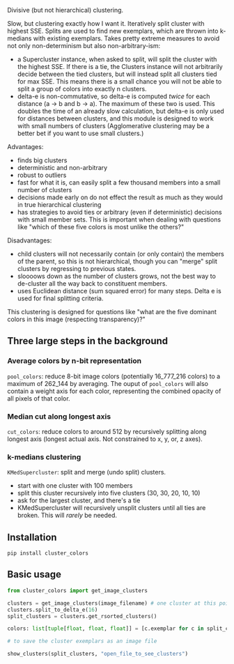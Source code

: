Divisive (but not hierarchical) clustering.

Slow, but clustering exactly how I want it. Iteratively split cluster with highest SSE. Splits are used to find new exemplars, which are thrown into k-medians with existing exemplars. Takes pretty extreme measures to avoid not only non-determinism but also non-arbitrary-ism:

* a Supercluster instance, when asked to split, will split the cluster with the highest SSE. If there is a tie, the Clusters instance will not arbitrarily decide between the tied clusters, but will instead split all clusters tied for max SSE. This means there is a small chance you will not be able to split a group of colors into exactly n clusters.
* delta-e is non-commutative, so delta-e is computed *twice* for each distance (a -> b and b -> a). The maximum of these two is used. This doubles the time of an already slow calculation, but delta-e is only used for distances between clusters, and this module is designed to work with small numbers of clusters (Agglomerative clustering may be a better bet if you want to use small clusters.)

Advantages:
* finds big clusters
* deterministic and non-arbitrary
* robust to outliers
* fast for what it is, can easily split a few thousand members into a small number of clusters
* decisions made early on do not effect the result as much as they would in true hierarchical clustering
* has strategies to avoid ties or arbitrary (even if deterministic) decisions with small member sets. This is important when dealing with questions like "which of these five colors is most unlike the others?"

Disadvantages:
* child clusters will not necessarily contain (or only contain) the members of the parent, so this is not hierarchical, though you can "merge" split clusters by regressing to previous states.
* sloooows down as the number of clusters grows, not the best way to de-cluster all the way back to constituent members.
* uses Euclidean distance (sum squared error) for many steps. Delta e is used for final splitting criteria.

This clustering is designed for questions like "what are the five dominant colors in this image (respecting transparency)?"

## Three large steps in the background

### Average colors by n-bit representation

`pool_colors`: reduce 8-bit image colors (potentially 16_777_216 colors) to a maximum of 262_144 by averaging. The ouput of `pool_colors` will also contain a weight axis for each color, representing the combined opacity of all pixels of that color.

### Median cut along longest axis

`cut_colors`: reduce colors to around 512 by recursively splitting along longest axis (longest actual axis. Not constrained to x, y, or, z axes).

### k-medians clustering

`KMedSupercluster`: split and merge (undo split) clusters.

* start with one cluster with 100 members
* split this cluster recursively into five clusters (30, 30, 20, 10, 10)
* ask for the largest cluster, and there's a tie
* KMedSupercluster will recursively unsplit clusters until all ties are broken. This will *rarely* be needed.


## Installation

    pip install cluster_colors

## Basic usage

~~~python
from cluster_colors import get_image_clusters

clusters = get_image_clusters(image_filename) # one cluster at this point
clusters.split_to_delta_e(16)
split_clusters = clusters.get_rsorted_clusters()

colors: list[tuple[float, float, float]] = [c.exemplar for c in split_clusters]

# to save the cluster exemplars as an image file

show_clusters(split_clusters, "open_file_to_see_clusters")
~~~
